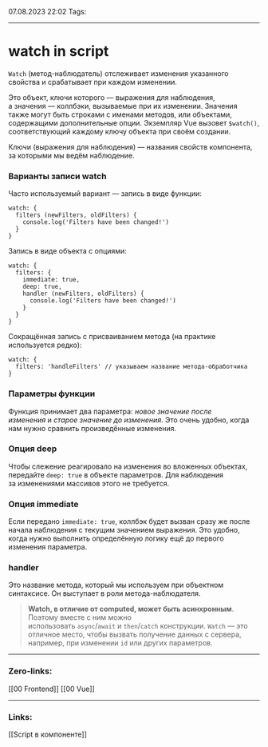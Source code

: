 07.08.2023 22:02
Tags:

---
# watch in script

`Watch` (метод-наблюдатель) отслеживает изменения указанного свойства и срабатывает при каждом изменении.

Это объект, ключи которого — выражения для наблюдения, а значения — коллбэки, вызываемые при их изменении. Значения также могут быть строками с именами методов, или объектами, содержащими дополнительные опции. Экземпляр Vue вызовет `$watch()`, соответствующий каждому ключу объекта при своём создании.

Ключи (выражения для наблюдения) — названия свойств компонента, за которыми мы ведём наблюдение.

### Варианты записи watch

Часто используемый вариант — запись в виде функции:

```
watch: {
  filters (newFilters, oldFilters) {
    console.log('Filters have been changed!')
  }
}
```

Запись в виде объекта с опциями:

```
watch: {
  filters: {
    immediate: true,
    deep: true,
    handler (newFilters, oldFilters) {
      console.log('Filters have been changed!')
    }
  }
}
```

Сокращённая запись с присваиванием метода (на практике используется редко):

```
watch: {
  filters: 'handleFilters' // указываем название метода-обработчика
}
```

### Параметры функции

Функция принимает два параметра: _новое значение после изменения_ и _старое значение до изменения_. Это очень удобно, когда нам нужно сравнить произведённые изменения.

### Опция deep

Чтобы слежение реагировало на изменения во вложенных объектах, передайте `deep: true` в объекте параметров. Для наблюдения за изменениями массивов этого не требуется.

### Опция immediate

Если передано `immediate: true`, коллбэк будет вызван сразу же после начала наблюдения с текущим значением выражения. Это удобно, когда нужно выполнить определённую логику ещё до первого изменения параметра.

### handler

Это название метода, который мы используем при объектном синтаксисе. Он выступает в роли метода-наблюдателя.

> **Watch, в отличие от computed, может быть асинхронным**. Поэтому вместе с ним можно использовать `async`/`await` и `then`/`catch` конструкции. `Watch` — это отличное место, чтобы вызвать получение данных с сервера, например, при изменении `id` или других параметров.
---
### Zero-links:
[[00 Frontend]]
[[00 Vue]]

---
### Links:
[[Script в компоненте]]